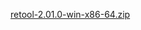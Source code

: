 [retool-2.01.0-win-x86-64.zip](https://unexpectedpanda.github.io/files/retool-2.01.0-win-x86-64.zip)